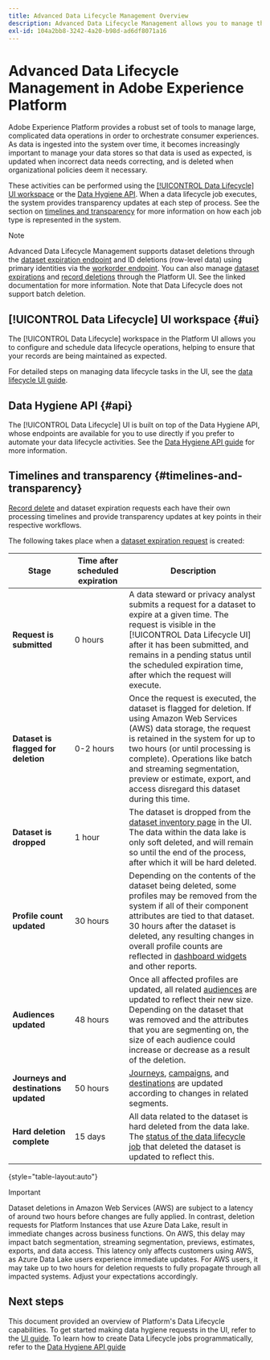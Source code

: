 ```yaml
---
title: Advanced Data Lifecycle Management Overview
description: Advanced Data Lifecycle Management allows you to manage the lifecycle of your data by updating or purging outdated or inaccurate records.
exl-id: 104a2bb8-3242-4a20-b98d-ad6df8071a16
---
```

# Advanced Data Lifecycle Management in Adobe Experience Platform

Adobe Experience Platform provides a robust set of tools to manage large, complicated data operations in order to orchestrate consumer experiences. As data is ingested into the system over time, it becomes increasingly important to manage your data stores so that data is used as expected, is updated when incorrect data needs correcting, and is deleted when organizational policies deem it necessary.

<!-- Platform's data lifecycle capabilities allow you to manage your stored data through the following:

* Scheduling automated dataset expirations
* Deleting individual records from one or all datasets

>[!IMPORTANT]
>
>Record deletes are meant to be used for data cleansing, removing anonymous data, or data minimization. They are **not** to be used for data subject rights requests (compliance) as pertaining to privacy regulations like the General Data Protection Regulation (GDPR). For all compliance use cases, use [Adobe Experience Platform Privacy Service](../privacy-service/home.md) instead. -->

These activities can be performed using the [[!UICONTROL Data Lifecycle] UI workspace](#ui) or the [Data Hygiene API](#api). When a data lifecycle job executes, the system provides transparency updates at each step of process. See the section on [timelines and transparency](#timelines-and-transparency) for more information on how each job type is represented in the system.

>[!NOTE]
>
>Advanced Data Lifecycle Management supports dataset deletions through the [dataset expiration endpoint](./api/dataset-expiration.md) and ID deletions (row-level data) using primary identities via the [workorder endpoint](./api/workorder.md). You can also manage [dataset expirations](./ui/dataset-expiration.md) and [record deletions](./ui/record-delete.md) through the Platform UI. See the linked documentation for more information. Note that Data Lifecycle does not support batch deletion.

## [!UICONTROL Data Lifecycle] UI workspace {#ui}

The [!UICONTROL Data Lifecycle] workspace in the Platform UI allows you to configure and schedule data lifecycle operations, helping to ensure that your records are being maintained as expected.

For detailed steps on managing data lifecycle tasks in the UI, see the [data lifecycle UI guide](./ui/overview.md).

## Data Hygiene API {#api}

The [!UICONTROL Data Lifecycle] UI is built on top of the Data Hygiene API, whose endpoints are available for you to use directly if you prefer to automate your data lifecycle activities. See the [Data Hygiene API guide](./api/overview.md) for more information.

## Timelines and transparency {#timelines-and-transparency}

[Record delete](./ui/record-delete.md) and dataset expiration requests each have their own processing timelines and provide transparency updates at key points in their respective workflows. 

The following takes place when a [dataset expiration request](./ui/dataset-expiration.md) is created:

| Stage | Time after scheduled expiration | Description |
| --- | --- | --- |
| **Request is submitted** | 0 hours | A data steward or privacy analyst submits a request for a dataset to expire at a given time. The request is visible in the [!UICONTROL Data Lifecycle UI] after it has been submitted, and remains in a pending status until the scheduled expiration time, after which the request will execute. |
| **Dataset is flagged for deletion** | 0-2 hours | Once the request is executed, the dataset is flagged for deletion. If using Amazon Web Services (AWS) data storage, the request is retained in the system for up to two hours (or until processing is complete). Operations like batch and streaming segmentation, preview or estimate, export, and access disregard this dataset during this time. |
| **Dataset is dropped** | 1 hour | The dataset is dropped from the [dataset inventory page](../catalog/datasets/user-guide.md) in the UI. The data within the data lake is only soft deleted, and will remain so until the end of the process, after which it will be hard deleted. |
| **Profile count updated** | 30 hours | Depending on the contents of the dataset being deleted, some profiles may be removed from the system if all of their component attributes are tied to that dataset. 30 hours after the dataset is deleted, any resulting changes in overall profile counts are reflected in [dashboard widgets](../dashboards/guides/profiles.md#profile-count-trend) and other reports. |
| **Audiences updated** | 48 hours | Once all affected profiles are updated, all related [audiences](../segmentation/home.md) are updated to reflect their new size. Depending on the dataset that was removed and the attributes that you are segmenting on, the size of each audience could increase or decrease as a result of the deletion. |
| **Journeys and destinations updated** | 50 hours | [Journeys](https://experienceleague.adobe.com/docs/journey-optimizer/using/orchestrate-journeys/about-journeys/journey.html), [campaigns](https://experienceleague.adobe.com/docs/journey-optimizer/using/campaigns/get-started-with-campaigns.html), and [destinations](../destinations/home.md) are updated according to changes in related segments. |
| **Hard deletion complete** | 15 days | All data related to the dataset is hard deleted from the data lake. The [status of the data lifecycle job](./ui/browse.md#view-details) that deleted the dataset is updated to reflect this. |

{style="table-layout:auto"}

>[!IMPORTANT]
>
>Dataset deletions in Amazon Web Services (AWS) are subject to a latency of around two hours before changes are fully applied. In contrast, deletion requests for Platform Instances that use Azure Data Lake, result in immediate changes across business functions. On AWS, this delay may impact batch segmentation, streaming segmentation, previews, estimates, exports, and data access. This latency only affects customers using AWS, as Azure Data Lake users experience immediate updates. For AWS users, it may take up to two hours for deletion requests to fully propagate through all impacted systems. Adjust your expectations accordingly.

<!-- ### Record deletes {#record-delete-transparency}

The following takes place when a [record delete request](./ui/record-delete.md) is created:

| Stage | Time after request submission | Description |
| --- | --- | --- |
| Request is submitted | 0 hours | A data steward or privacy analyist submits a record delete request. The request is visible in the [!UICONTROL Data Lifecycle UI] after it has been submitted. |
| Profile lookups updated | 3 hours | The change in profile counts caused by the deleted identity are reflected in [dashboard widgets](../dashboards/guides/profiles.md#profile-count-trend) and other reports. |
| Segments updated | 24 hours | Once profiles are removed, all related [segments](../segmentation/home.md) are updated to reflect their new size. |
| Journeys and destinations updated | 26 hours | [Journeys](https://experienceleague.adobe.com/docs/journey-optimizer/using/orchestrate-journeys/about-journeys/journey.html), [campaigns](https://experienceleague.adobe.com/docs/journey-optimizer/using/campaigns/get-started-with-campaigns.html), and [destinations](../destinations/home.md) are updated according to changes in related segments. |
| Records soft deleted in data lake | 7 days | The data is soft deleted from the data lake. |
| Data vacuuming completed | 14 days | The [status of the lifecycle job](./ui/browse.md#view-details) updates to indicate that the job has completed, meaning that data vacuuming has been completed on the data lake and the relevant records have been hard deleted. |

{style="table-layout:auto"} -->

## Next steps

This document provided an overview of Platform's Data Lifecycle capabilities. To get started making data hygiene requests in the UI, refer to the [UI guide](./ui/overview.md). To learn how to create Data Lifecycle jobs programmatically, refer to the [Data Hygiene API guide](./api/overview.md)
